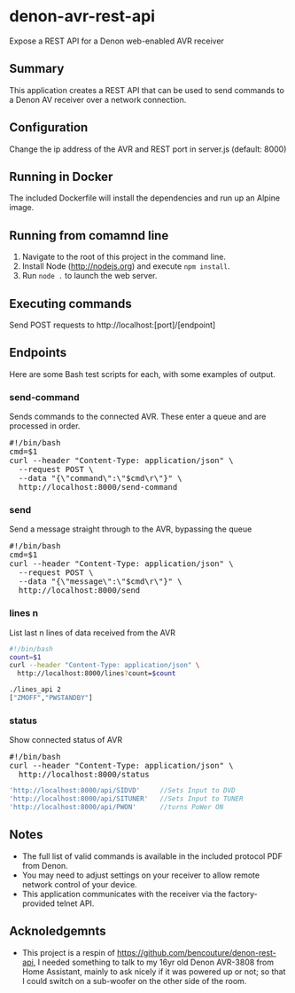 # denon-avr-rest-api

Expose a REST API for a Denon web-enabled AVR receiver

## Summary
This application creates a REST API that can be used to send commands to a Denon AV receiver over
a network connection.

## Configuration

Change the ip address of the AVR and REST port in server.js (default: 8000) 

## Running in Docker
The included Dockerfile will install the dependencies and run up an Alpine image.

## Running from comamnd line
1) Navigate to the root of this project in the command line.
1) Install Node (http://nodejs.org) and execute `npm install`. 
2) Run `node .` to launch the web server.

## Executing commands
Send POST requests to http://localhost:[port]/[endpoint]

## Endpoints

Here are some Bash test scripts for each, with some examples of output.

### send-command

Sends commands to the connected AVR. These enter a queue and are processed in order.

<pre>
#!/bin/bash
cmd=$1
curl --header "Content-Type: application/json" \
  --request POST \
  --data "{\"command\":\"$cmd\r\"}" \
  http://localhost:8000/send-command
</pre>

### send

Send a message straight through to the AVR, bypassing the queue

<pre>
#!/bin/bash
cmd=$1
curl --header "Content-Type: application/json" \
  --request POST \
  --data "{\"message\":\"$cmd\r\"}" \
  http://localhost:8000/send
</pre>

### lines n

List last n lines of data received from the AVR

``` bash
#!/bin/bash
count=$1
curl --header "Content-Type: application/json" \
  http://localhost:8000/lines?count=$count
```

``` bash
./lines_api 2
["ZMOFF","PWSTANDBY"]
```

### status

Show connected status of AVR

<pre>
#!/bin/bash
curl --header "Content-Type: application/json" \
  http://localhost:8000/status
</pre>





``` Javascript
'http://localhost:8000/api/SIDVD'     //Sets Input to DVD   
'http://localhost:8000/api/SITUNER'   //Sets Input to TUNER   
'http://localhost:8000/api/PWON'      //turns PoWer ON   
```

## Notes
- The full list of valid commands is available in the included protocol PDF from Denon.
- You may need to adjust settings on your receiver to allow remote network control of your device.
- This application communicates with the receiver via the factory-provided telnet API.

## Acknoledgemnts

- This project is a respin of https://github.com/bencouture/denon-rest-api, I needed something
  to talk to my 16yr old Denon AVR-3808 from Home Assistant, mainly to ask nicely if it was
  powered up or not; so that I could switch on a sub-woofer on the other side of the room.


